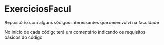 # ExerciciosFacul
Repositório com alguns códigos interessantes que desenvolvi na faculdade

No início de cada código terá um comentário indicando os requisitos básicos do código.

